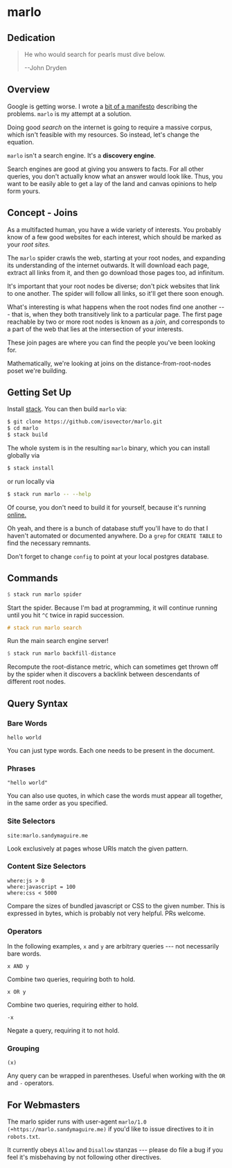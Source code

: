 # marlo

## Dedication

> He who would search for pearls must dive below.
>
> --John Dryden


## Overview

Google is getting worse. I wrote a [bit of a
manifesto](https://reasonablypolymorphic.com/blog/monotonous-web/index.html)
describing the problems. `marlo` is my attempt at a solution.

Doing good *search* on the internet is going to require a massive corpus, which
isn't feasible with my resources. So instead, let's change the equation.

`marlo` isn't a search engine. It's a **discovery engine**.

Search engines are good at giving you answers to facts. For all other queries,
you don't actually know what an answer would look like. Thus, you want to be
easily able to get a lay of the land and canvas opinions to help form yours.


## Concept - Joins

As a multifacted human, you have a wide variety of interests. You probably know
of a few good websites for each interest, which should be marked as your *root
sites.*

The `marlo` spider crawls the web, starting at your root nodes, and expanding
its understanding of the internet outwards. It will download each page, extract
all links from it, and then go download those pages too, ad infinitum.

It's important that your root nodes be diverse; don't pick websites that link to
one another. The spider will follow all links, so it'll get there soon enough.

What's interesting is what happens when the root nodes find one another --- that
is, when they both transitively link to a particular page. The first page
reachable by two or more root nodes is known as a *join*, and corresponds to a
part of the web that lies at the intersection of your interests.

These join pages are where you can find the people you've been looking for.

Mathematically, we're looking at joins on the distance-from-root-nodes poset
we're building.


## Getting Set Up

Install [stack](https://docs.haskellstack.org/en/stable/README/). You can then
build `marlo` via:

```bash
$ git clone https://github.com/isovector/marlo.git
$ cd marlo
$ stack build
```

The whole system is in the resulting `marlo` binary, which you can install
globally via

```bash
$ stack install
```

or run locally via

```bash
$ stack run marlo -- --help
```

Of course, you don't need to build it for yourself, because it's running
[online.](http://marlo.sandymaguire.me)

Oh yeah, and there is a bunch of database stuff you'll have to do that I haven't
automated or documented anywhere. Do a `grep` for `CREATE TABLE` to find
the necessary remnants.

Don't forget to change `config` to point at your local postgres database.


## Commands

```haskell
$ stack run marlo spider
```

Start the spider. Because I'm bad at programming, it will continue running until
you hit `^C` twice in rapid succession.

```haskell
# stack run marlo search
```

Run the main search engine server!


```haskell
$ stack run marlo backfill-distance
```

Recompute the root-distance metric, which can sometimes get thrown off by the
spider when it discovers a backlink between descendants of different root nodes.


## Query Syntax

### Bare Words

```
hello world
```

You can just type words. Each one needs to be present in the document.


### Phrases

```
"hello world"
```

You can also use quotes, in which case the words must appear all together, in
the same order as you specified.


### Site Selectors

```
site:marlo.sandymaguire.me
```

Look exclusively at pages whose URIs match the given pattern.


### Content Size Selectors

```
where:js > 0
where:javascript = 100
where:css < 5000
```

Compare the sizes of bundled javascript or CSS to the given number. This is
expressed in bytes, which is probably not very helpful. PRs welcome.


### Operators

In the following examples, `x` and `y` are arbitrary queries --- not necessarily
bare words.

```
x AND y
```

Combine two queries, requiring both to hold.


```
x OR y
```

Combine two queries, requiring either to hold.

```
-x
```

Negate a query, requiring it to not hold.


### Grouping

```
(x)
```

Any query can be wrapped in parentheses. Useful when working with the `OR` and
`-` operators.


## For Webmasters

The marlo spider runs with user-agent `marlo/1.0
(+https://marlo.sandymaguire.me)` if you'd like to issue directives to it in
`robots.txt`.

It currently obeys `Allow` and `Disallow` stanzas --- please do file a bug if
you feel it's misbehaving by not following other directives.

